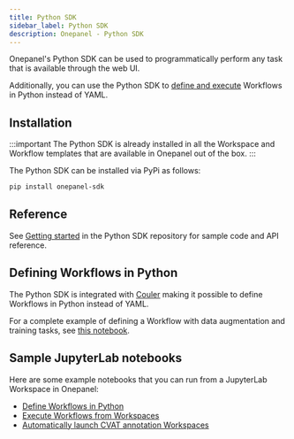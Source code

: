```yaml
---
title: Python SDK
sidebar_label: Python SDK
description: Onepanel - Python SDK
---
```


Onepanel's Python SDK can be used to programmatically perform any task that is available through the web UI.

Additionally, you can use the Python SDK to [define and execute](https://github.com/onepanelio/python-sdk/blob/master/examples/python-defined-workflow.ipynb) Workflows in Python instead of YAML.

## Installation
:::important
The Python SDK is already installed in all the Workspace and Workflow templates that are available in Onepanel out of the box.
:::

The Python SDK can be installed via PyPi as follows:

```bash
pip install onepanel-sdk
```

## Reference

See [Getting started](https://github.com/onepanelio/python-sdk#getting-started) in the Python SDK repository for sample code and API reference.

## Defining Workflows in Python

The Python SDK is integrated with [Couler](https://github.com/couler-proj/couler) making it possible to define Workflows in Python instead of YAML.

For a complete example of defining a Workflow with data augmentation and training tasks, see [this notebook](https://github.com/onepanelio/python-sdk/blob/master/examples/python-defined-workflow.ipynb).

## Sample JupyterLab notebooks

Here are some example notebooks that you can run from a JupyterLab Workspace in Onepanel:

- [Define Workflows in Python](https://github.com/onepanelio/python-sdk/blob/master/examples/python-defined-workflow.ipynb)
- [Execute Workflows from Workspaces](https://github.com/onepanelio/python-sdk/blob/master/examples/execute-workflow.ipynb)
- [Automatically launch CVAT annotation Workspaces](https://github.com/onepanelio/templates/tree/release-v0.18.0/workflows/auto-cvat)